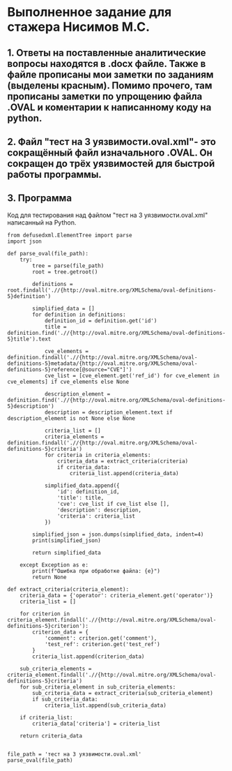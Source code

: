 # Выполненное задание для стажера Нисимов М.С.

## 1. Ответы на поставленные аналитические вопросы находятся в .docx файле. Также в файле прописаны мои заметки по заданиям (выделены красным). Помимо прочего, там прописаны заметки по упрощению файла .OVAL и коментарии к написанному коду на python.

## 2. Файл "тест на 3 уязвимости.oval.xml"- это сокращённый файл изначального .OVAL. Он сокращен до трёх уязвимостей для быстрой работы программы.

## 3. Программа 

Код для тестирования над файлом "тест на 3 уязвимости.oval.xml" написанный на Python.

```
from defusedxml.ElementTree import parse
import json

def parse_oval(file_path):
    try:
        tree = parse(file_path)
        root = tree.getroot()

        definitions = root.findall('.//{http://oval.mitre.org/XMLSchema/oval-definitions-5}definition')

        simplified_data = []
        for definition in definitions:
            definition_id = definition.get('id')
            title = definition.find('.//{http://oval.mitre.org/XMLSchema/oval-definitions-5}title').text

            cve_elements = definition.findall('.//{http://oval.mitre.org/XMLSchema/oval-definitions-5}metadata/{http://oval.mitre.org/XMLSchema/oval-definitions-5}reference[@source="CVE"]')
            cve_list = [cve_element.get('ref_id') for cve_element in cve_elements] if cve_elements else None

            description_element = definition.find('.//{http://oval.mitre.org/XMLSchema/oval-definitions-5}description')
            description = description_element.text if description_element is not None else None

            criteria_list = []
            criteria_elements = definition.findall('.//{http://oval.mitre.org/XMLSchema/oval-definitions-5}criteria') 
            for criteria in criteria_elements:
                criteria_data = extract_criteria(criteria)
                if criteria_data:
                    criteria_list.append(criteria_data)

            simplified_data.append({
                'id': definition_id,
                'title': title,
                'cve': cve_list if cve_list else [],
                'description': description,
                'criteria': criteria_list
            })

        simplified_json = json.dumps(simplified_data, indent=4)
        print(simplified_json)

        return simplified_data

    except Exception as e:
        print(f"Ошибка при обработке файла: {e}")
        return None

def extract_criteria(criteria_element):
    criteria_data = {'operator': criteria_element.get('operator')}
    criteria_list = []

    for criterion in criteria_element.findall('.//{http://oval.mitre.org/XMLSchema/oval-definitions-5}criterion'):
        criterion_data = {
            'comment': criterion.get('comment'),
            'test_ref': criterion.get('test_ref')
        }
        criteria_list.append(criterion_data)

    sub_criteria_elements = criteria_element.findall('.//{http://oval.mitre.org/XMLSchema/oval-definitions-5}criteria')
    for sub_criteria_element in sub_criteria_elements:
        sub_criteria_data = extract_criteria(sub_criteria_element)
        if sub_criteria_data:
            criteria_list.append(sub_criteria_data)

    if criteria_list:
        criteria_data['criteria'] = criteria_list

    return criteria_data


file_path = 'тест на 3 уязвимости.oval.xml'
parse_oval(file_path)
```





